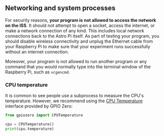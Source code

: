 ## Networking and system processes

For security reasons, **your program is not allowed to access the network on the ISS**. It should not attempt to open a socket, access the internet, or make a network connection of any kind. This includes local network connections back to the Astro Pi itself. As part of testing your program, you should disable wireless connectivity and unplug the Ethernet cable from your Raspberry Pi to make sure that your experiment runs successfully without an internet connection.

Moreover, your program is not allowed to run another program or any command that you would normally type into the terminal window of the Raspberry Pi, such as `vcgencmd`.

### CPU temperature

It is common to see people use a subprocess to measure the CPU's temperature. However, we recommend using the [CPU Temperature](https://gpiozero.readthedocs.io/en/stable/api_other.html#cputemperature) interface provided by GPIO Zero:

```python
from gpiozero import CPUTemperature

cpu = CPUTemperature()
print(cpu.temperature)
```
